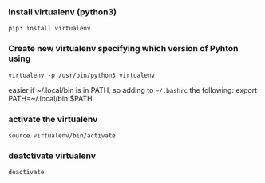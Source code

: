 ### Install virtualenv (python3)
    pip3 install virtualenv

### Create new virtualenv specifying which version of Pyhton using
    virtualenv -p /usr/bin/python3 virtualenv

easier if ~/.local/bin is in PATH, so adding to `~/.bashrc` the following:
    export PATH=~/.local/bin:$PATH
    
### activate the virtualenv
    source virtualenv/bin/activate

### deatctivate virtualenv
    deactivate